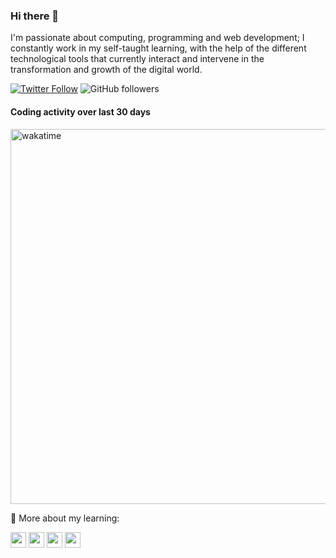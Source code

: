 ### Hi there 👋 

I'm passionate about computing, programming and web development; I constantly work in my self-taught learning, with the help of the different technological tools that currently interact and intervene in the transformation and growth of the digital world. 

<a href="https://twitter.com/styvensoft" target="_blank"><img alt="Twitter Follow" src="https://img.shields.io/twitter/follow/styvensoft?style=social"></a>
![GitHub followers](https://img.shields.io/github/followers/styvensoft?style=social)

#### Coding activity over last 30 days
<a href="https://wakatime.com/@steveen_echeverri" target="_blank"><img alt="wakatime" src="https://wakatime.com/share/@steveen_echeverri/544bc068-af1f-456a-be63-721e7882a54c.svg" width="600"></a>

🔭 More about my learning:

<a href=https://www.freecodecamp.org/steveen.echeverri target="_blank"><img src=https://cdn.jsdelivr.net/npm/simple-icons@3.0.1/icons/freecodecamp.svg height="25" width="25" /></a>
<a href=https://repl.it/@SteveenEcheverr target="_blank"><img src=https://cdn.jsdelivr.net/npm/simple-icons@3.0.1/icons/repl-dot-it.svg height="25" width="25" /></a>
<a href=https://codepen.io/stevenses target="_blank"><img src=https://cdn.jsdelivr.net/npm/simple-icons@3.0.1/icons/codepen.svg height="25" width="25" /></a>
<a href=https://www.codecademy.com/profiles/SteveenEcheverry target="_blank"><img src=https://cdn.jsdelivr.net/npm/simple-icons@3.0.1/icons/codecademy.svg height="25" width="25" /></a>

<!--
**StyvenSoft/styvensoft** is a ✨ _special_ ✨ repository because its `README.md` (this file) appears on your GitHub profile.

Here are some ideas to get you started:

- 🔭 I’m currently working on ...
- 🌱 I’m currently learning ...
- 👯 I’m looking to collaborate on ...
- 🤔 I’m looking for help with ...
- 💬 Ask me about ...
- 📫 How to reach me: ...
- 😄 Pronouns: ...
- ⚡ Fun fact: ...
-->

